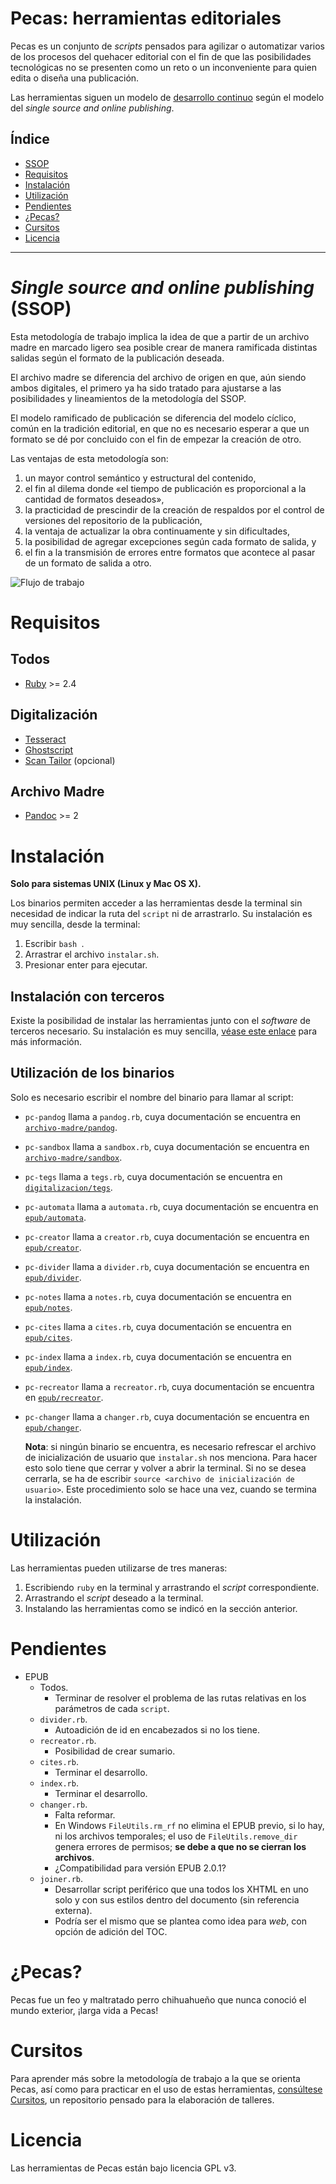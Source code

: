 # Pecas: herramientas editoriales

Pecas es un conjunto de *scripts* pensados para agilizar
o automatizar varios de los procesos del quehacer editorial con el fin
de que las posibilidades tecnológicas no se presenten como un reto o un
inconveniente para quien edita o diseña una publicación.

Las herramientas siguen un modelo de [desarrollo continuo](https://es.wikipedia.org/wiki/Liberaci%C3%B3n_continua)
según el modelo del *single source and online publishing*.

## Índice

* [SSOP](#single-source-and-online-publishing-ssop)
* [Requisitos](#requisitos)
* [Instalación](#instalación)
* [Utilización](#utilización)
* [Pendientes](#pendientes)
* [¿Pecas?](#pecas)
* [Cursitos](#cursitos)
* [Licencia](#licencia)

---

# *Single source and online publishing* (SSOP)

Esta metodología de trabajo implica la idea de que a partir de un archivo
madre en marcado ligero sea posible crear de manera ramificada distintas 
salidas según el formato de la publicación deseada.

El archivo madre se diferencia del archivo de origen en que, aún siendo
ambos digitales, el primero ya ha sido tratado para ajustarse a las posibilidades 
y lineamientos de la metodología del SSOP.

El modelo ramificado de publicación se diferencia del modelo cíclico, común
en la tradición editorial, en que no es necesario esperar a que un formato
se dé por concluido con el fin de empezar la creación de otro.

Las ventajas de esta metodología son:

1. un mayor control semántico y estructural del contenido,
2. el fin al dilema donde «el tiempo de publicación es proporcional a la 
cantidad de formatos deseados»,
3. la practicidad de prescindir de la creación de respaldos por el control
de versiones del repositorio de la publicación,
4. la ventaja de actualizar la obra continuamente y sin dificultades,
5. la posibilidad de agregar excepciones según cada formato de salida, y
6. el fin a la transmisión de errores entre formatos que acontece al pasar
de un formato de salida a otro.

![Flujo de trabajo](flujo-de-trabajo.jpg)

# Requisitos

## Todos

* [Ruby](https://www.ruby-lang.org/es/) >= 2.4
  
## Digitalización

* [Tesseract](https://github.com/tesseract-ocr/tesseract)
* [Ghostscript](https://www.ghostscript.com/)
* [Scan Tailor](http://scantailor.org/) (opcional)

## Archivo Madre

* [Pandoc](http://pandoc.org/) >= 2

# Instalación

**Solo para sistemas UNIX (Linux y Mac OS X).**

Los binarios permiten acceder a las herramientas desde la terminal sin necesidad
de indicar la ruta del `script` ni de arrastrarlo. Su instalación es muy sencilla,
desde la terminal:

1. Escribir `bash `.
2. Arrastrar el archivo `instalar.sh`.
3. Presionar enter para ejecutar.

## Instalación con terceros

Existe la posibilidad de instalar las herramientas junto con el *software*
de terceros necesario. Su instalación es muy sencilla, 
[véase este enlace](https://github.com/NikaZhenya/cursitos/tree/master/instalacion)
para más información.

## Utilización de los binarios

Solo es necesario escribir el nombre del binario para llamar al script:

* `pc-pandog` llama a `pandog.rb`, cuya documentación se encuentra en [`archivo-madre/pandog`](https://github.com/NikaZhenya/pecas/tree/master/archivo-madre/pandog).
* `pc-sandbox` llama a `sandbox.rb`, cuya documentación se encuentra en [`archivo-madre/sandbox`](https://github.com/NikaZhenya/pecas/tree/master/archivo-madre/sandbox).
* `pc-tegs` llama a `tegs.rb`, cuya documentación se encuentra en [`digitalizacion/tegs`](https://github.com/NikaZhenya/pecas/tree/master/digitalizacion/tegs).
* `pc-automata` llama a `automata.rb`, cuya documentación se encuentra en [`epub/automata`](https://github.com/NikaZhenya/pecas/tree/master/epub/automata).
* `pc-creator` llama a `creator.rb`, cuya documentación se encuentra en [`epub/creator`](https://github.com/NikaZhenya/pecas/tree/master/epub/creator).
* `pc-divider` llama a `divider.rb`, cuya documentación se encuentra en [`epub/divider`](https://github.com/NikaZhenya/pecas/tree/master/epub/divider).
* `pc-notes` llama a `notes.rb`, cuya documentación se encuentra en [`epub/notes`](https://github.com/NikaZhenya/pecas/tree/master/epub/notes).
* `pc-cites` llama a `cites.rb`, cuya documentación se encuentra en [`epub/cites`](https://github.com/NikaZhenya/pecas/tree/master/epub/cites).
* `pc-index` llama a `index.rb`, cuya documentación se encuentra en [`epub/index`](https://github.com/NikaZhenya/pecas/tree/master/epub/index).
* `pc-recreator` llama a `recreator.rb`, cuya documentación se encuentra en [`epub/recreator`](https://github.com/NikaZhenya/pecas/tree/master/epub/recreator).
* `pc-changer` llama a `changer.rb`, cuya documentación se encuentra en [`epub/changer`](https://github.com/NikaZhenya/pecas/tree/master/epub/changer).

    **Nota**: si ningún binario se encuentra, es necesario refrescar el archivo de
    inicialización de usuario que `instalar.sh` nos menciona. Para hacer esto
    solo tiene que cerrar y volver a abrir la terminal. Si no se desea cerrarla,
    se ha de escribir `source <archivo de inicialización de usuario>`. Este
    procedimiento solo se hace una vez, cuando se termina la instalación.

# Utilización

Las herramientas pueden utilizarse de tres maneras:

1. Escribiendo `ruby` en la terminal y arrastrando el *script* correspondiente.
2. Arrastrando el *script* deseado a la terminal.
3. Instalando las herramientas como se indicó en la sección anterior.

# Pendientes

* EPUB
  * Todos.
    * Terminar de resolver el problema de las rutas relativas en los parámetros de cada `script`.
  * `divider.rb`.
    * Autoadición de id en encabezados si no los tiene.
  * `recreator.rb`.
    * Posibilidad de crear sumario.
  * `cites.rb`.
    * Terminar el desarrollo.
  * `index.rb`.
    * Terminar el desarrollo.
  * `changer.rb`.
    * Falta reformar.
    * En Windows `FileUtils.rm_rf` no elimina el EPUB previo, si lo hay, ni los archivos temporales; el uso de `FileUtils.remove_dir` genera errores de permisos; **se debe a que no se cierran los archivos**.
    * ¿Compatibilidad para versión EPUB 2.0.1?
  * `joiner.rb`.
    * Desarrollar script periférico que una todos los XHTML en uno solo y con sus estilos dentro del documento (sin referencia externa).
    * Podría ser el mismo que se plantea como idea para *web*, con opción de adición del TOC.

# ¿Pecas?

Pecas fue un feo y maltratado perro chihuahueño que nunca conoció el mundo exterior, ¡larga vida a Pecas!

# Cursitos

Para aprender más sobre la metodología de trabajo a la que se orienta Pecas,
así como para practicar en el uso de estas herramientas, [consúltese Cursitos](http://www.cursitos.cliteratu.re/),
un repositorio pensado para la elaboración de talleres.

# Licencia

Las herramientas de Pecas están bajo licencia GPL v3.
